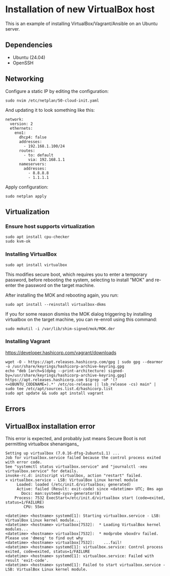 # Installation of new VirtualBox host

This is an example of installing VirtualBox/Vagrant/Ansible on an Ubuntu server.

## Dependencies

- Ubuntu (24.04)
- OpenSSH

## Networking

Configure a static IP by editing the configuration:

	sudo nvim /etc/netplan/50-cloud-init.yaml

And updating it to look something like this:

```
network:
  version: 2
  ethernets:
    eno1:
      dhcp4: false
      addresses:
        - 192.168.1.100/24
      routes:
        - to: default
          via: 192.168.1.1
      nameservers:
        addresses:
          - 8.8.8.8
          - 1.1.1.1
```

Apply configuration:

	sudo netplan apply

## Virtualization

### Ensure host supports virtualization

	sudo apt install cpu-checker
	sudo kvm-ok

### Installing VirtualBox

	sudo apt install virtualbox

This modifies secure boot, which requires you to enter a temporary password, before
rebooting the system, selecting to install "MOK" and re-enter the password on the
target machine.

After installing the MOK and rebooting again, you run:

	sudo apt install --reinstall virtualbox-dkms

If you for some reason dismiss the MOK dialog triggering by installing virtualbox
on the target machine, you can re-enroll using this command:

	sudo mokutil -i /var/lib/shim-signed/mok/MOK.der


### Installing Vagrant

https://developer.hashicorp.com/vagrant/downloads

	wget -O - https://apt.releases.hashicorp.com/gpg | sudo gpg --dearmor -o /usr/share/keyrings/hashicorp-archive-keyring.gpg
	echo "deb [arch=$(dpkg --print-architecture) signed-by=/usr/share/keyrings/hashicorp-archive-keyring.gpg] https://apt.releases.hashicorp.com $(grep -oP '(?<=UBUNTU_CODENAME=).*' /etc/os-release || lsb_release -cs) main" | sudo tee /etc/apt/sources.list.d/hashicorp.list
	sudo apt update && sudo apt install vagrant

## Errors

## VirtualBox installation error

This error is expected, and probably just means Secure Boot is not permitting virtualbox shenanigans_

```
Setting up virtualbox (7.0.16-dfsg-2ubuntu1.1) ...
Job for virtualbox.service failed because the control process exited with error code.
See "systemctl status virtualbox.service" and "journalctl -xeu virtualbox.service" for details.
invoke-rc.d: initscript virtualbox, action "restart" failed.
× virtualbox.service - LSB: VirtualBox Linux kernel module
     Loaded: loaded (/etc/init.d/virtualbox; generated)
     Active: failed (Result: exit-code) since <datetime> UTC; 8ms ago
       Docs: man:systemd-sysv-generator(8)
    Process: 7532 ExecStart=/etc/init.d/virtualbox start (code=exited, status=1/FAILURE)
        CPU: 55ms

<datetime> <hostname> systemd[1]: Starting virtualbox.service - LSB: VirtualBox Linux kernel module...
<datetime> <hostname> virtualbox[7532]:  * Loading VirtualBox kernel modules...
<datetime> <hostname> virtualbox[7532]:  * modprobe vboxdrv failed. Please use 'dmesg' to find out why
<datetime> <hostname> virtualbox[7532]:    ...fail!
<datetime> <hostname> systemd[1]: virtualbox.service: Control process exited, code=exited, status=1/FAILURE
<datetime> <hostname> systemd[1]: virtualbox.service: Failed with result 'exit-code'.
<datetime> <hostname> systemd[1]: Failed to start virtualbox.service - LSB: VirtualBox Linux kernel module.
```
